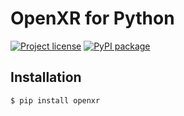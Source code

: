 OpenXR for Python
=================

[![Project license](https://img.shields.io/badge/license-Public%20Domain-blue.svg)](https://unlicense.org)
[![PyPI package](https://img.shields.io/pypi/v/openxr.svg)](https://pypi.org/project/openxr/)

Installation
------------

    $ pip install openxr

